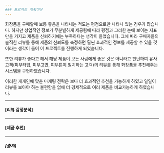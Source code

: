 ```yaml
---
### 프로젝트 계획이유
---
```

 화장품을 구매할때 보통 좋음을 나타내는 척도는 평점으로만 나타나 있는 경우가 많습니다. 하지만 상업적인 정보가 무분별하게 제공됨에 따라 평점과 그러한 눈에 보이는 지표만을 가지고 제품을 신뢰하기에는 부족하다는 생각이 들었습니다. 그에 따라 구매자들의 솔직한 리뷰를 통해 제품의 신뢰도를 측정하면 훨씬 효과적인 정보를 제공할 수 있을 것이라는 생각이 들어 이 프로젝트를 진행하게 되었습니다.
 
  또한 리뷰가 좋다고 해서 해당 제품이 모든 사람에게 좋은 것은 아니라고 판단하여 유사고객(피부타입, 피부고민, 피부톤이 일치하는 고객)의 리뷰를 통해 화장품을 추천해주는 시스템을 구현하였습니다. 
  
  이러한 개개인에 맞춘 마케팅 전략은 보다 더 효과적인 추천을 가능하게 하였고 일일이 리뷰를 보아야 하는 불편함을 없애 더 경제적으로 여러 제품을 비교가능하게 하였습니다.

---
#### [리뷰 감정분석]

---
#### [제품 추천]

---
##### [출처]
